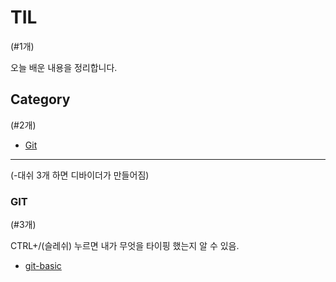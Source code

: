 # TIL

(#1개)

오늘 배운 내용을 정리합니다.



## Category

(#2개)

- [Git](https://github.com/KimRanA/TIL/tree/master/git) 

---

(-대쉬 3개 하면 디바이더가 만들어짐)



### GIT

(#3개)

CTRL+/(슬레쉬) 누르면 내가 무엇을 타이핑 했는지 알 수 있음.

- [git-basic](https://github.com/KimRanA/TIL/blob/master/git/git-basic.md)

